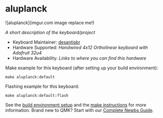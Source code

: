 # aluplanck

![aluplanck](imgur.com image replace me!)

*A short description of the keyboard/project*

* Keyboard Maintainer: [desantisbr](https://github.com/desantisb)
* Hardware Supported: *Handwired 4x12 Ortholinear keyboard with Adafruit 32u4*
* Hardware Availability: *Links to where you can find this hardware*

Make example for this keyboard (after setting up your build environment):

    make aluplanck:default

Flashing example for this keyboard:

    make aluplanck:default:flash

See the [build environment setup](https://docs.qmk.fm/#/getting_started_build_tools) and the [make instructions](https://docs.qmk.fm/#/getting_started_make_guide) for more information. Brand new to QMK? Start with our [Complete Newbs Guide](https://docs.qmk.fm/#/newbs).
